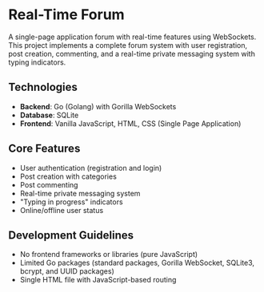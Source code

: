 # Real-Time Forum

A single-page application forum with real-time features using WebSockets. This project implements a complete forum system with user registration, post creation, commenting, and a real-time private messaging system with typing indicators.

## Technologies
- **Backend**: Go (Golang) with Gorilla WebSockets
- **Database**: SQLite
- **Frontend**: Vanilla JavaScript, HTML, CSS (Single Page Application)

## Core Features
- User authentication (registration and login)
- Post creation with categories
- Post commenting
- Real-time private messaging system
- "Typing in progress" indicators
- Online/offline user status

## Development Guidelines
- No frontend frameworks or libraries (pure JavaScript)
- Limited Go packages (standard packages, Gorilla WebSocket, SQLite3, bcrypt, and UUID packages)
- Single HTML file with JavaScript-based routing